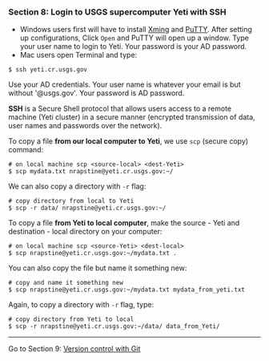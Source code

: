 ### Section 8: Login to USGS supercomputer Yeti with SSH

- Windows users first will have to install [Xming](https://gitlab.cr.usgs.gov/hpc-arc/yeti-user-docs/wikis/wiki/Xming) and [PuTTY](https://gitlab.cr.usgs.gov/hpc-arc/yeti-user-docs/wikis/wiki/Putty). After setting up configurations, Click `Open` and PuTTY will open up a window. Type your user name to login to Yeti. Your password is your AD password. 
- Mac users open Terminal and type:

```
$ ssh yeti.cr.usgs.gov
```

Use your AD credentials. Your user name is whatever your email is but without '@usgs.gov'. Your password is AD password. 

**SSH** is a Secure Shell protocol that allows users access to a remote machine (Yeti cluster) in a secure manner (encrypted transmission of data, user names and passwords over the network).

To copy a file **from our local computer to Yeti**, we use `scp` (secure copy) command:

```
# on local machine scp <source-local> <dest-Yeti>
$ scp mydata.txt nrapstine@yeti.cr.usgs.gov:~/
```

We can also copy a directory with `-r` flag:

```
# copy directory from local to Yeti
$ scp -r data/ nrapstine@yeti.cr.usgs.gov:~/
```

To copy a file **from Yeti to local computer**, make the source - Yeti and destination - local directory on your computer: 

```
# on local machine scp <source-Yeti> <dest-local>
$ scp nrapstine@yeti.cr.usgs.gov:~/mydata.txt .
```

You can also copy the file but name it something new:

```
# copy and name it something new
$ scp nrapstine@yeti.cr.usgs.gov:~/mydata.txt mydata_from_yeti.txt
```

Again, to copy a directory with `-r` flag, type:

```
# copy directory from Yeti to local
$ scp -r nrapstine@yeti.cr.usgs.gov:~/data/ data_from_Yeti/
```

------

Go to Section 9: [Version control with Git](Git.md)
